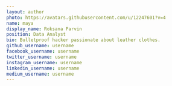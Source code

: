 ```yaml
---
layout: author
photo: https://avatars.githubusercontent.com/u/12247601?v=4
name: maya
display_name: Roksana Parvin
position: Data Analyst
bio: Bulletproof hacker passionate about leather clothes.
github_username: username
facebook_username: username
twitter_username: username
instagram_username: username
linkedin_username: username
medium_username: username
---
```






